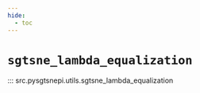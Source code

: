 ```yaml
---
hide:
  - toc
---
```


# `sgtsne_lambda_equalization`

::: src.pysgtsnepi.utils.sgtsne_lambda_equalization
